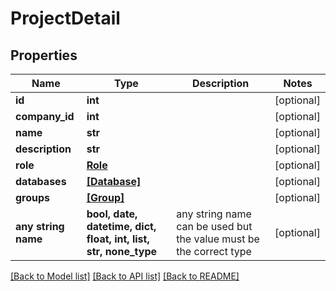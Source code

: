 # ProjectDetail


## Properties
Name | Type | Description | Notes
------------ | ------------- | ------------- | -------------
**id** | **int** |  | [optional] 
**company_id** | **int** |  | [optional] 
**name** | **str** |  | [optional] 
**description** | **str** |  | [optional] 
**role** | [**Role**](Role.md) |  | [optional] 
**databases** | [**[Database]**](Database.md) |  | [optional] 
**groups** | [**[Group]**](Group.md) |  | [optional] 
**any string name** | **bool, date, datetime, dict, float, int, list, str, none_type** | any string name can be used but the value must be the correct type | [optional]

[[Back to Model list]](../README.md#documentation-for-models) [[Back to API list]](../README.md#documentation-for-api-endpoints) [[Back to README]](../README.md)


